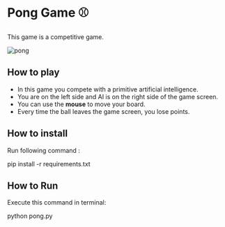 # Pong Game ⚾
This game is a competitive game.

![pong](https://github.com/Shima-Bazzazan/Pong-Game/assets/149187804/3f63b132-4c4c-40b6-8bd7-8eea456f44f6)

## How to play
- In this game you compete with a primitive artificial intelligence.
- You are on the left side and AI is on the right side of the game screen.
- You can use the **mouse** to move your board.
- Every time the ball leaves the game screen, you lose points.

## How to install
Run following command :

pip install -r requirements.txt


## How to Run
Execute this command in terminal:

python pong.py